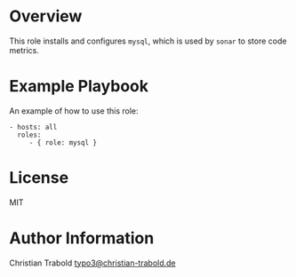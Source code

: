 # Overview

This role installs and configures `mysql`, which is used by `sonar` to store code metrics.


# Example Playbook

An example of how to use this role:

    - hosts: all
      roles:
         - { role: mysql }


# License

MIT


# Author Information

Christian Trabold <typo3@christian-trabold.de>
